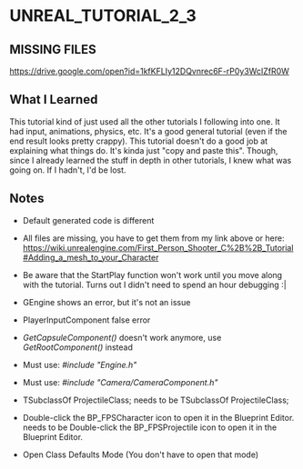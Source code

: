 # UNREAL_TUTORIAL_2_3
## MISSING FILES
https://drive.google.com/open?id=1kfKFLIy12DQvnrec6F-rP0y3WcIZfR0W

## What I Learned
This tutorial kind of just used all the other tutorials I following into one. It had input, animations, physics, etc. It's a good general tutorial (even if the end result looks pretty crappy). This tutorial doesn't do a good job at explaining what things do. It's kinda just "copy and paste this". Though, since I already learned the stuff in depth in other tutorials, I knew what was going on. If I hadn't, I'd be lost.

## Notes
* Default generated code is different

* All files are missing, you have to get them from my link above or here: https://wiki.unrealengine.com/First_Person_Shooter_C%2B%2B_Tutorial#Adding_a_mesh_to_your_Character

* Be aware that the StartPlay function won't work until you move along with the tutorial. Turns out I didn't need to spend an hour debugging :|

* GEngine shows an error, but it's not an issue

* PlayerInputComponent false error

* _GetCapsuleComponent()_ doesn't work anymore, use _GetRootComponent()_ instead

* Must use: _#include "Engine.h"_

* Must use: _#include "Camera/CameraComponent.h"_

* TSubclassOf<Class AFPSProjectile> ProjectileClass;
needs to be
TSubclassOf<class AFPSProjectile> ProjectileClass;

* Double-click the BP_FPSCharacter icon to open it in the Blueprint Editor.
needs to be
Double-click the BP_FPSProjectile icon to open it in the Blueprint Editor.

* Open Class Defaults Mode 
(You don't have to open that mode)

